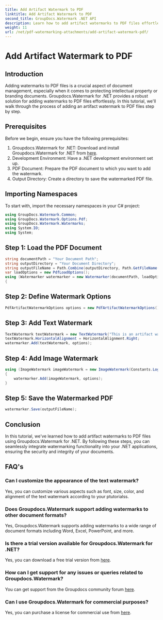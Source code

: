 ```yaml
---
title: Add Artifact Watermark to PDF
linktitle: Add Artifact Watermark to PDF
second_title: GroupDocs.Watermark .NET API
description: Learn how to add artifact watermarks to PDF files effortlessly using Groupdocs.Watermark for .NET. Protect your documents with eased.
weight: 11
url: /net/pdf-watermarking-attachments/add-artifact-watermark-pdf/
---
```


# Add Artifact Watermark to PDF

## Introduction
Adding watermarks to PDF files is a crucial aspect of document management, especially when it comes to protecting intellectual property or branding documents. Groupdocs.Watermark for .NET provides a robust solution for adding watermarks to PDF files effortlessly. In this tutorial, we'll walk through the process of adding an artifact watermark to PDF files step by step.
## Prerequisites
Before we begin, ensure you have the following prerequisites:
1. Groupdocs.Watermark for .NET: Download and install Groupdocs.Watermark for .NET from [here](https://releases.groupdocs.com/Watermark/net/).
2. Development Environment: Have a .NET development environment set up.
3. PDF Document: Prepare the PDF document to which you want to add the watermark.
4. Output Directory: Create a directory to save the watermarked PDF file.

## Importing Namespaces
To start with, import the necessary namespaces in your C# project:
```csharp
using GroupDocs.Watermark.Common;
using GroupDocs.Watermark.Options.Pdf;
using GroupDocs.Watermark.Watermarks;
using System.IO;
using System;
```
## Step 1: Load the PDF Document
```csharp
string documentPath = "Your Document Path";
string outputDirectory = "Your Document Directory";
string outputFileName = Path.Combine(outputDirectory, Path.GetFileName(documentPath));
var loadOptions = new PdfLoadOptions();
using (Watermarker watermarker = new Watermarker(documentPath, loadOptions))
{
```
## Step 2: Define Watermark Options
```csharp
PdfArtifactWatermarkOptions options = new PdfArtifactWatermarkOptions();
```
## Step 3: Add Text Watermark
```csharp
TextWatermark textWatermark = new TextWatermark("This is an artifact watermark", new Font("Arial", 8));
textWatermark.HorizontalAlignment = HorizontalAlignment.Right;
watermarker.Add(textWatermark, options);
```
## Step 4: Add Image Watermark
```csharp
using (ImageWatermark imageWatermark = new ImageWatermark(Constants.LogoBmp))
{
    watermarker.Add(imageWatermark, options);
}
```
## Step 5: Save the Watermarked PDF
```csharp
watermarker.Save(outputFileName);
```

## Conclusion
In this tutorial, we've learned how to add artifact watermarks to PDF files using Groupdocs.Watermark for .NET. By following these steps, you can seamlessly integrate watermarking functionality into your .NET applications, ensuring the security and integrity of your documents.
## FAQ's
### Can I customize the appearance of the text watermark?
Yes, you can customize various aspects such as font, size, color, and alignment of the text watermark according to your ptutorialss.
### Does Groupdocs.Watermark support adding watermarks to other document formats?
Yes, Groupdocs.Watermark supports adding watermarks to a wide range of document formats including Word, Excel, PowerPoint, and more.
### Is there a trial version available for Groupdocs.Watermark for .NET?
Yes, you can download a free trial version from [here](https://releases.groupdocs.com/).
### How can I get support for any issues or queries related to Groupdocs.Watermark?
You can get support from the Groupdocs community forum [here](https://forum.groupdocs.com/c/watermark/19).
### Can I use Groupdocs.Watermark for commercial purposes?
Yes, you can purchase a license for commercial use from [here](https://purchase.groupdocs.com/buy).
